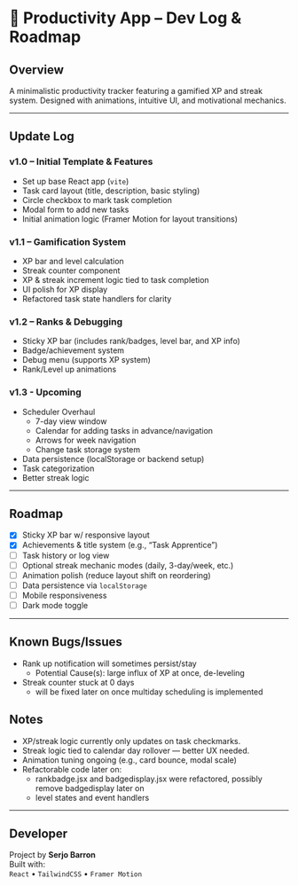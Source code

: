# 🧠 Productivity App – Dev Log & Roadmap

## Overview
A minimalistic productivity tracker featuring a gamified XP and streak system. Designed with animations, intuitive UI, and motivational mechanics.

---

## Update Log

### **v1.0 – Initial Template & Features**
- Set up base React app (`vite`)
- Task card layout (title, description, basic styling)
- Circle checkbox to mark task completion
- Modal form to add new tasks
- Initial animation logic (Framer Motion for layout transitions)

### **v1.1 – Gamification System**
- XP bar and level calculation
- Streak counter component
- XP & streak increment logic tied to task completion
- UI polish for XP display
- Refactored task state handlers for clarity

### **v1.2 – Ranks & Debugging**
- Sticky XP bar (includes rank/badges, level bar, and XP info)
- Badge/achievement system
- Debug menu (supports XP system)
- Rank/Level up animations

### **v1.3 - Upcoming**
- Scheduler Overhaul
    - 7-day view window
    - Calendar for adding tasks in advance/navigation
    - Arrows for week navigation
    - Change task storage system
- Data persistence (localStorage or backend setup)
- Task categorization
- Better streak logic

---

## Roadmap

- [x] Sticky XP bar w/ responsive layout
- [x] Achievements & title system (e.g., “Task Apprentice”)
- [ ] Task history or log view
- [ ] Optional streak mechanic modes (daily, 3-day/week, etc.)
- [ ] Animation polish (reduce layout shift on reordering)
- [ ] Data persistence via `localStorage`
- [ ] Mobile responsiveness
- [ ] Dark mode toggle

---

## Known Bugs/Issues

- Rank up notification will sometimes persist/stay
    - Potential Cause(s): large influx of XP at once, de-leveling
- Streak counter stuck at 0 days
    - will be fixed later on once multiday scheduling is implemented

## Notes

- XP/streak logic currently only updates on task checkmarks.
- Streak logic tied to calendar day rollover — better UX needed.
- Animation tuning ongoing (e.g., card bounce, modal scale)
- Refactorable code later on:
    - rankbadge.jsx and badgedisplay.jsx were refactored, possibly remove badgedisplay later on
    - level states and event handlers

---

## Developer

Project by **Serjo Barron**  
Built with:  
`React` • `TailwindCSS` • `Framer Motion`